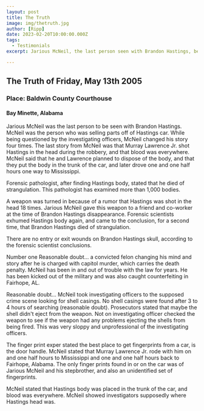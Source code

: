```yaml
---
layout: post
title: The Truth
image: img/thetruth.jpg
author: [Ripp]
date: 2023-02-20T10:00:00.000Z
tags:
  - Testimonials
excerpt: Jarious McNeil, the last person seen with Brandon Hastings, becomes a central figure in this case. He was involved in selling parts from Hastings' car and had a questionable testimony. During the investigation, McNeil changed his story multiple times.

---
```


## The Truth of Friday, May 13th 2005
### Place: Baldwin County Courthouse
#### Bay Minette, Alabama

Jarious McNeil was the last person to be seen with Brandon Hastings. McNeil was the person who was selling parts off of Hastings car.  While being questioned by the investigating officers, McNeil changed his story four times.  The last story from McNeil was that Murray Lawrence Jr. shot Hastings in the head during the robbery, and that blood was everywhere.  McNeil said that he and Lawrence planned to dispose of the body, and that they put the body in the trunk of the car, and later drove one and one half hours one way to Mississippi.

Forensic pathologist, after finding Hastings body, stated that he died of strangulation.  This pathologist has examined more than 1,000 bodies.

A weapon was turned in because of a rumor that Hastings was shot in the head 18 times.  Jarious McNeil gave this weapon to a friend and co-worker at the time of Brandon Hastings disappearance.  Forensic scientists exhumed Hastings body again, and came to the conclusion, for a second time, that Brandon Hastings died of strangulation.

There are no entry or exit wounds on Brandon Hastings skull, according to the forensic scientist conclusions.

Number one Reasonable doubt... a convicted felon changing his mind and story after he is charged with capitol murder, which carries the death penalty.  McNeil has been in and out of trouble with the law for years.  He has been kicked out of the military and was also caught counterfeiting in Fairhope, AL.

Reasonable doubt... McNeil took investigating officers to the supposed crime scene looking for shell casings. No shell casings were found after 3 to 4 hours of searching (reasonable doubt). Prosecutors stated that maybe the shell didn't eject from the weapon.  Not on investigating officer checked the weapon to see if the weapon had any problems ejecting the shells from being fired.  This was very sloppy and unprofessional of the investigating officers.

The finger print exper stated the best place to get fingerprints from a car, is the door handle.  McNeil stated that Murray Lawrence Jr. rode with him on and one half hours to Mississippi and one and one half hours back to Fairhope, Alabama.  The only finger prints found in or on the car was of Jarious McNeil and his stepbrother, and also an unidentified set of fingerprints.

McNeil stated that Hastings body was placed in the trunk of the car, and blood was everywhere. McNeil showed investigators supposedly where Hastings head was.